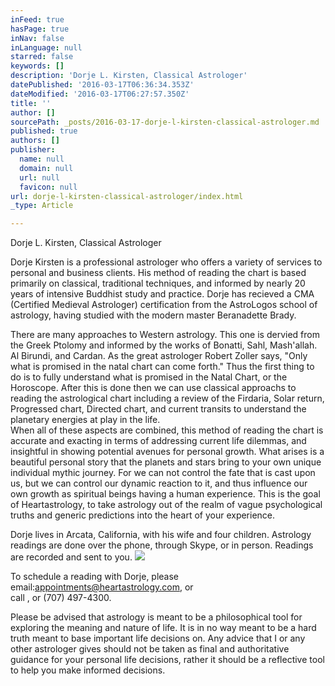 ```yaml
---
inFeed: true
hasPage: true
inNav: false
inLanguage: null
starred: false
keywords: []
description: 'Dorje L. Kirsten, Classical Astrologer'
datePublished: '2016-03-17T06:36:34.353Z'
dateModified: '2016-03-17T06:27:57.350Z'
title: ''
author: []
sourcePath: _posts/2016-03-17-dorje-l-kirsten-classical-astrologer.md
published: true
authors: []
publisher:
  name: null
  domain: null
  url: null
  favicon: null
url: dorje-l-kirsten-classical-astrologer/index.html
_type: Article

---
```

Dorje L. Kirsten, Classical Astrologer

Dorje Kirsten is a professional astrologer who offers a variety of services to personal and business clients. His method of reading the chart is based primarily on classical, traditional techniques, and informed by nearly 20 years of intensive Buddhist study and practice. Dorje has recieved a CMA (Certified Medieval Astrologer) certification from the AstroLogos school of astrology, having studied with the modern master Beranadette Brady.

There are many approaches to Western astrology. This one is dervied from the Greek Ptolomy and informed by the works of Bonatti, Sahl, Mash'allah. Al Birundi, and Cardan. As the great astrologer Robert Zoller says, "Only what is promised in the natal chart can come forth." Thus the first thing to do is to fully understand what is promised in the Natal Chart, or the Horoscope. After this is done then we can use classical approachs to reading the astrological chart including a review of the Firdaria, Solar return, Progressed chart, Directed chart, and current transits to understand the planetary energies at play in the life.  
When all of these aspects are combined, this method of reading the chart is accurate and exacting in terms of addressing current life dilemmas, and insightful in showing potential avenues for personal growth. What arises is a beautiful personal story that the planets and stars bring to your own unique individual mythic journey. For we can not control the fate that is cast upon us, but we can control our dynamic reaction to it, and thus influence our own growth as spiritual beings having a human experience. This is the goal of Heartastrology, to take astrology out of the realm of vague psychological truths and generic predictions into the heart of your experience.

Dorje lives in Arcata, California, with his wife and four children. Astrology readings are done over the phone, through Skype, or in person. Readings are recorded and sent to you.
![](https://the-grid-user-content.s3-us-west-2.amazonaws.com/3621213b-62e1-4e51-b4f8-9d0d00e857a9.jpg)

To schedule a reading with Dorje, please email:[appointments@heartastrology.com][0], or  
call , or (707) 497-4300\.

Please be advised that astrology is meant to be a philosophical tool for exploring the meaning and nature of life. It is in no way meant to be a hard truth meant to base important life decisions on. Any advice that I or any other astrologer gives should not be taken as final and authoritative guidance for your personal life decisions, rather it should be a reflective tool to help you make informed decisions.

[0]: mailto:%20appointments@heartastrology.com